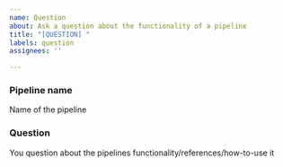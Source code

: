 ```yaml
---
name: Question
about: Ask a question about the functionality of a pipeline
title: "[QUESTION] "
labels: question
assignees: ''

---
```


### Pipeline name

Name of the pipeline

### Question

You question about the pipelines functionality/references/how-to-use it
